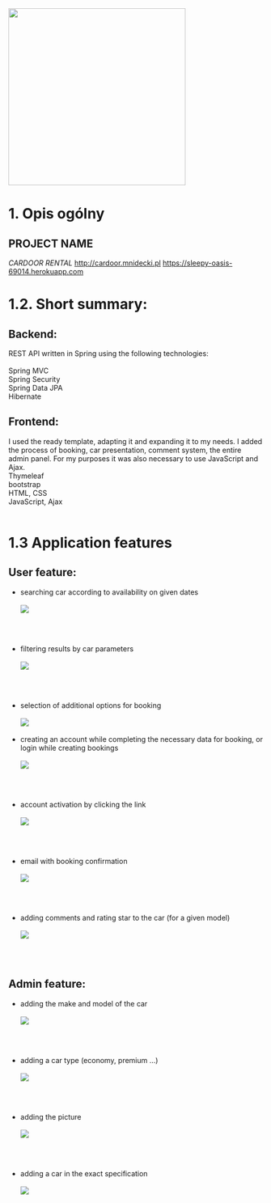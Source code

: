 <img src="https://github.com/MarcinNidecki/car-door-web-service/blob/master/src/main/resources/static/img/logo2.png" width="350"/>

# 1. Opis ogólny
## PROJECT NAME
*CARDOOR RENTAL*
 http://cardoor.mnidecki.pl         https://sleepy-oasis-69014.herokuapp.com


# 1.2. Short summary:

## Backend:
REST API written in Spring using the following technologies: <br />
 <br />
Spring MVC <br />
Spring Security <br />
Spring Data JPA <br />
Hibernate
 <br />
## Frontend:
I used the ready template, adapting it and expanding it to my needs. I added the process of booking, car presentation, comment system, the entire admin panel. For my purposes it was also necessary to use JavaScript and Ajax.
 <br />
Thymeleaf <br />
bootstrap <br />
HTML, CSS <br />
JavaScript, Ajax
<br /> 
<br />


# 1.3 Application features

## User feature:
<ul>
  <li>searching car according to availability on given dates</li> <br />
 
  <img src="https://github.com/MarcinNidecki/car-door-web-service/blob/master/doc/1.jpg"/>
  
   <br /> <br />
  <li>filtering results by car parameters</li> <br />
     <img src="https://github.com/MarcinNidecki/car-door-web-service/blob/master/doc/2.jpg"/> 
    
  <br /><br />
  <li>selection of additional options for booking</li> <br />
     <img src="https://github.com/MarcinNidecki/car-door-web-service/blob/master/doc/3.jpg"/> 
    <br /> <br />
  <li>creating an account while completing the necessary data for booking, or login while creating bookings</li>
  <br />
    <img src="https://github.com/MarcinNidecki/car-door-web-service/blob/master/doc/4.jpg"/>
    
   <br /> <br />
  <li>account activation by clicking the link</li> <br />
     <img src="https://github.com/MarcinNidecki/car-door-web-service/blob/master/doc/5.jpg"/>
    
   <br /> <br />
  <li>email with booking confirmation</li> <br />
      <img src="https://github.com/MarcinNidecki/car-door-web-service/blob/master/doc/6.jpg"/>
    
   <br /> <br />
 <li>adding comments and rating star to the car (for a given model)</li> <br />
     <img src="https://github.com/MarcinNidecki/car-door-web-service/blob/master/doc/7.jpg"/>
    
   <br /> <br />
</ul>


## Admin feature:

<ul>
  <li>adding the make and model of the car</li> <br />
       <img src="https://github.com/MarcinNidecki/car-door-web-service/blob/master/doc/8.jpg"/>
      
   <br /> <br />
  <li>adding a car type (economy, premium ...)</li> <br />
        <img src="https://github.com/MarcinNidecki/car-door-web-service/blob/master/doc/9.jpg"/> 
      
   <br /> <br />
  <li>adding the picture</li> <br />
        <img src="https://github.com/MarcinNidecki/car-door-web-service/blob/master/doc/10.jpg"/>
      
   <br /> <br />
  <li>adding a car in the exact specification</li> <br />
          <img src="https://github.com/MarcinNidecki/car-door-web-service/blob/master/doc/11.jpg"/>
        
   <br /> <br />
</ul>


